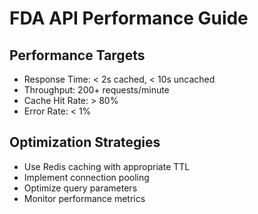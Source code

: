 # FDA API Performance Guide

## Performance Targets
- Response Time: < 2s cached, < 10s uncached
- Throughput: 200+ requests/minute
- Cache Hit Rate: > 80%
- Error Rate: < 1%

## Optimization Strategies
- Use Redis caching with appropriate TTL
- Implement connection pooling
- Optimize query parameters
- Monitor performance metrics
